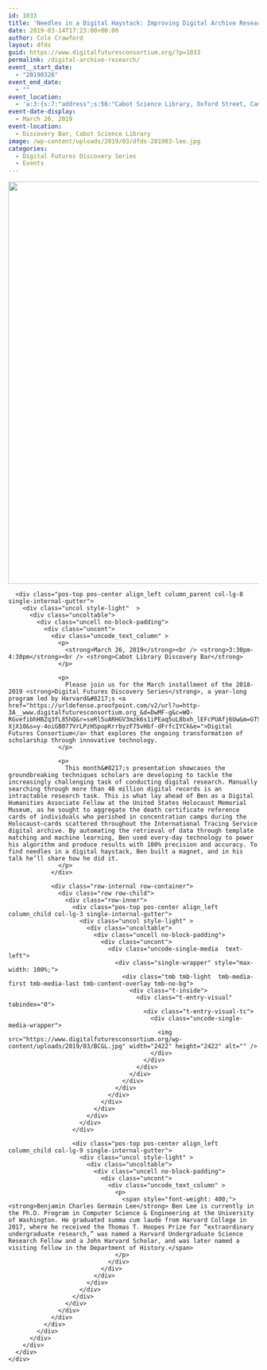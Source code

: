 ```yaml
---
id: 1033
title: 'Needles in a Digital Haystack: Improving Digital Archive Research'
date: 2019-03-14T17:23:00+00:00
author: Cole Crawford
layout: dfds
guid: https://www.digitalfuturesconsortium.org/?p=1033
permalink: /digital-archive-research/
event__start_date:
  - "20190326"
event_end_date:
  - ""
event_location:
  - 'a:3:{s:7:"address";s:56:"Cabot Science Library, Oxford Street, Cambridge, MA, USA";s:3:"lat";s:17:"42.37623670000001";s:3:"lng";s:9:"-71.11624";}'
event-date-display:
  - March 26, 2019
event-location:
  - Discovery Bar, Cabot Science Library
image: /wp-content/uploads/2019/03/dfds-201903-lee.jpg
categories:
  - Digital Futures Discovery Series
  - Events
---
```

<div data-parent="true" class="row-container">
  <div class="row limit-width row-parent">
    <div class="row-inner">
      <div class="pos-top pos-center align_left column_parent col-lg-4 single-internal-gutter">
        <div class="uncol style-light"  >
          <div class="uncoltable">
            <div class="uncell no-block-padding">
              <div class="uncont">
                <div class="uncode-single-media  text-left">
                  <div class="single-wrapper" style="max-width: 100%;">
                    <div class="tmb tmb-light  tmb-media-first tmb-media-last tmb-content-overlay tmb-no-bg">
                      <div class="t-inside">
                        <div class="t-entry-visual" tabindex="0">
                          <div class="t-entry-visual-tc">
                            <div class="uncode-single-media-wrapper">
                              <img src="https://www.digitalfuturesconsortium.org/wp-content/uploads/2019/03/dfds-201903-lee.jpg" width="1440" height="810" alt="" />
                            </div>
                          </div>
                        </div>
                      </div>
                    </div>
                  </div>
                </div>
              </div>
            </div>
          </div>
        </div>
      </div>

      <div class="pos-top pos-center align_left column_parent col-lg-8 single-internal-gutter">
        <div class="uncol style-light"  >
          <div class="uncoltable">
            <div class="uncell no-block-padding">
              <div class="uncont">
                <div class="uncode_text_column" >
                  <p>
                    <strong>March 26, 2019</strong><br /> <strong>3:30pm-4:30pm</strong><br /> <strong>Cabot Library Discovery Bar</strong>
                  </p>

                  <p>
                    Please join us for the March installment of the 2018-2019 <strong>Digital Futures Discovery Series</strong>, a year-long program led by Harvard&#8217;s <a href="https://urldefense.proofpoint.com/v2/url?u=http-3A__www.digitalfuturesconsortium.org_&d=DwMF-g&c=WO-RGvefibhHBZq3fL85hQ&r=seRl5uARHGV3mzk6s1iPEaq5uL8bxh_lEFcPUAfj6Uw&m=GTSeaTQfG65QvFAFWxOZ7cNHEcU5FW7NVOyRi-XjX10&s=y-4oiGB077VrLPzHSpopKrrbyzF75vHbf-dFrfcIYCk&e=">Digital Futures Consortium</a> that explores the ongoing transformation of scholarship through innovative technology.
                  </p>

                  <p>
                    This month&#8217;s presentation showcases the groundbreaking techniques scholars are developing to tackle the increasingly challenging task of conducting digital research. Manually searching through more than 46 million digital records is an intractable research task. This is what lay ahead of Ben as a Digital Humanities Associate Fellow at the United States Holocaust Memorial Museum, as he sought to aggregate the death certificate reference cards of individuals who perished in concentration camps during the Holocaust—cards scattered throughout the International Tracing Service digital archive. By automating the retrieval of data through template matching and machine learning, Ben used every-day technology to power his algorithm and produce results with 100% precision and accuracy. To find needles in a digital haystack, Ben built a magnet, and in his talk he’ll share how he did it.
                  </p>
                </div>

                <div class="row-internal row-container">
                  <div class="row row-child">
                    <div class="row-inner">
                      <div class="pos-top pos-center align_left column_child col-lg-3 single-internal-gutter">
                        <div class="uncol style-light" >
                          <div class="uncoltable">
                            <div class="uncell no-block-padding">
                              <div class="uncont">
                                <div class="uncode-single-media  text-left">
                                  <div class="single-wrapper" style="max-width: 100%;">
                                    <div class="tmb tmb-light  tmb-media-first tmb-media-last tmb-content-overlay tmb-no-bg">
                                      <div class="t-inside">
                                        <div class="t-entry-visual" tabindex="0">
                                          <div class="t-entry-visual-tc">
                                            <div class="uncode-single-media-wrapper">
                                              <img src="https://www.digitalfuturesconsortium.org/wp-content/uploads/2019/03/BCGL.jpg" width="2422" height="2422" alt="" />
                                            </div>
                                          </div>
                                        </div>
                                      </div>
                                    </div>
                                  </div>
                                </div>
                              </div>
                            </div>
                          </div>
                        </div>
                      </div>

                      <div class="pos-top pos-center align_left column_child col-lg-9 single-internal-gutter">
                        <div class="uncol style-light" >
                          <div class="uncoltable">
                            <div class="uncell no-block-padding">
                              <div class="uncont">
                                <div class="uncode_text_column" >
                                  <p>
                                    <span style="font-weight: 400;"><strong>Benjamin Charles Germain Lee</strong> Ben Lee is currently in the Ph.D. Program in Computer Science & Engineering at the University of Washington. He graduated summa cum laude from Harvard College in 2017, where he received the Thomas T. Hoopes Prize for “extraordinary undergraduate research,” was named a Harvard Undergraduate Science Research Fellow and a John Harvard Scholar, and was later named a visiting fellow in the Department of History.</span>
                                  </p>
                                </div>
                              </div>
                            </div>
                          </div>
                        </div>
                      </div>
                    </div>
                  </div>
                </div>
              </div>
            </div>
          </div>
        </div>
      </div>
    </div>
  </div>
</div>
